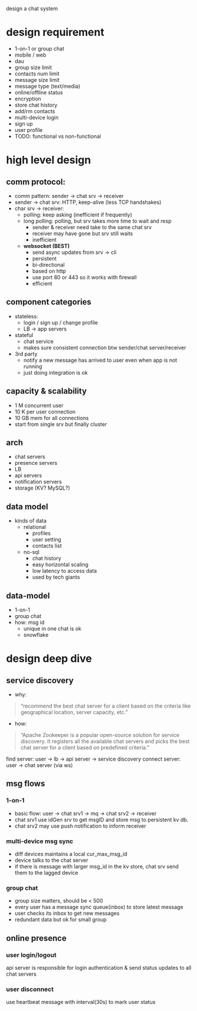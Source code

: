 design a chat system
# design requirement
- 1-on-1 or group chat
- mobile / web
- dau
- group size limit
- contacts num limit
- message size limit
- message type (text/media)
- online/offline status
- encryption
- store chat history
- add/rm contacts
- multi-device login
- sign up
- user profile
- TODO: functional vs non-functional

# high level design
## comm protocol:
- comm pattern: sender -> chat srv -> receiver
- sender -> chat srv: HTTP, keep-alive (less TCP handshakes)
- char srv -> receiver:
    - polling: keep asking (inefficient if frequently)
    - long polling: polling, but srv takes more time to wait and resp
        - sender & receiver need take to the same chat srv
        - receiver may have gone but srv still waits
        - inefficient
    - **websocket (BEST)**
        - send async updates from srv -> cli
        - persistent
        - bi-directional
        - based on http
        - use port 80 or 443 so it works with firewall
        - efficient
## component categories
- stateless:
    - login / sign up / change profile
    - LB -> app servers
- stateful
    - chat service
    - makes sure consistent connection btw sender/chat server/receiver
- 3rd party
    - notify a new message has arrived to user even when app is not running
    - just doing integration is ok
## capacity & scalability
- 1 M concurrent user
- 10 K per user connection
- 10 GB mem for all connections
- start from single srv but finally cluster
## arch
- chat servers
- presence servers
- LB
- api servers
- notification servers
- storage (KV? MySQL?)
## data model
- kinds of data
    - relational
        - profiles
        - user setting
        - contacts list
    - no-sql
        - chat history
        - easy horizontal scaling
        - low latency to access data
        - used by tech giants
## data-model
- 1-on-1
- group chat
- how: msg id
    - unique in one chat is ok
    - snowflake

# design deep dive
## service discovery
- why:
> “recommend the best chat server for a client based on the criteria like geographical location, server capacity, etc.”
- how:

> “Apache Zookeeper is a popular open-source solution for service discovery. It registers all the available chat servers and picks the best chat server for a client based on predefined criteria.”

find server: user -> lb -> api server -> service discovery
connect server: user -> chat server (via ws)

## msg flows
### 1-on-1
- basic flow: user -> chat srv1 -> mq -> chat srv2 -> receiver
- chat srv1 use idGen srv to get msgID and store msg to persistent kv db.
- chat srv2 may use push notification to inform receiver
### multi-device msg sync
- diff devices maintains a local cur_max_msg_id
- device talks to the chat server
- if there is message with larger msg_id in the kv store, chat srv send them to the lagged device
### group chat
- group size matters, should be < 500
- every user has a message sync queue(inbox) to store latest message
- user checks its inbox to get new messages
- redundant data but ok for small group

## online presence
### user login/logout
api server is responsible for login authentication & send status updates to all chat servers
### user disconnect
use heartbeat message with interval(30s) to mark user status

